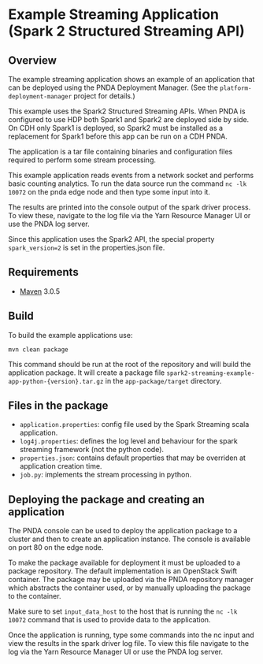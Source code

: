 # Example Streaming Application (Spark 2 Structured Streaming API)

## Overview

The example streaming application shows an example of an application that can be deployed using the PNDA Deployment Manager. (See the `platform-deployment-manager` project for details.)

This example uses the Spark2 Structured Streaming APIs. When PNDA is configured to use HDP both Spark1 and Spark2 are deployed side by side. On CDH only Spark1 is deployed, so Spark2 must be installed as a replacement for Spark1 before this app can be run on a CDH PNDA.

The application is a tar file containing binaries and configuration files required to perform some stream processing.

This example application reads events from a network socket and performs basic counting analytics. To run the data source run the command `nc -lk 10072` on the pnda edge node and then type some input into it.

The results are printed into the console output of the spark driver process. To view these, navigate to the log file via the Yarn Resource Manager UI or use the PNDA log server.

Since this application uses the Spark2 API, the special property `spark_version=2` is set in the properties.json file.

## Requirements

* [Maven](https://maven.apache.org/docs/3.0.5/release-notes.html) 3.0.5

## Build

To build the example applications use:

````
mvn clean package
````

This command should be run at the root of the repository and will build the application package. It will create a package file `spark2-streaming-example-app-python-{version}.tar.gz` in the `app-package/target` directory.

## Files in the package

- `application.properties`: config file used by the Spark Streaming scala application.
- `log4j.properties`: defines the log level and behaviour for the spark streaming framework (not the python code).
- `properties.json`: contains default properties that may be overriden at application creation time.
- `job.py`: implements the stream processing in python.

## Deploying the package and creating an application

The PNDA console can be used to deploy the application package to a cluster and then to create an application instance. The console is available on port 80 on the edge node.

To make the package available for deployment it must be uploaded to a package repository. The default implementation is an OpenStack Swift container. The package may be uploaded via the PNDA repository manager which abstracts the container used, or by manually uploading the package to the container.

Make sure to set `input_data_host` to the host that is running the `nc -lk 10072` command that is used to provide data to the application.

Once the application is running, type some commands into the nc input and view the results in the spark driver log file. To view this file navigate to the log via the Yarn Resource Manager UI or use the PNDA log server.




